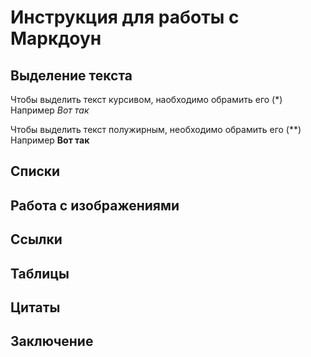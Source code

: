 # Инструкция для работы с Маркдоун

## Выделение текста

Чтобы выделить текст курсивом, наобходимо обрамить его (*) Например *Вот так*

Чтобы выделить текст полужирным, необходимо обрамить его (**) Например **Вот так**

## Списки

## Работа с изображениями

## Ссылки

## Таблицы

## Цитаты

## Заключение